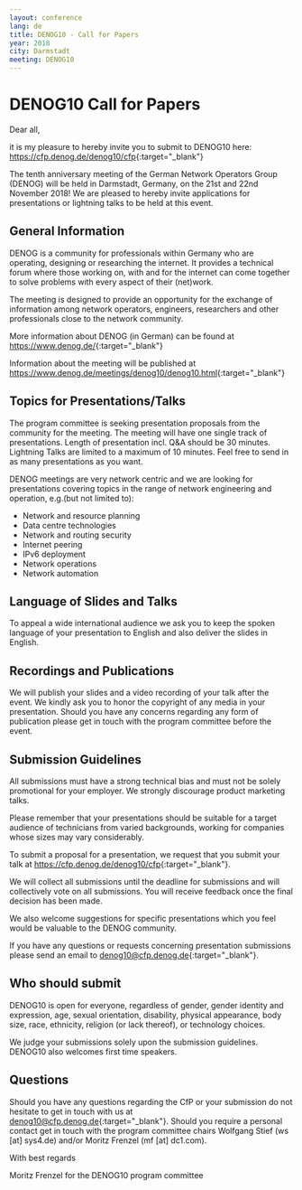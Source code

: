 ```yaml
---
layout: conference
lang: de
title: DENOG10 - Call for Papers
year: 2018
city: Darmstadt
meeting: DENOG10
---
```


# DENOG10 Call for Papers

Dear all,

it is my pleasure to hereby invite you to submit to DENOG10 here: <https://cfp.denog.de/denog10/cfp>{:target="_blank"}

The tenth anniversary meeting of the German Network Operators Group (DENOG) will be held in Darmstadt, Germany, on the 21st and 22nd November 2018! We are pleased to hereby invite applications for presentations or lightning talks to be held at this event.

## General Information

DENOG is a community for professionals within Germany who are operating, designing or researching the internet. It provides a technical forum where those working on, with and for the internet can come together to solve problems with every aspect of their (net)work.

The meeting is designed to provide an opportunity for the exchange of information among network operators, engineers, researchers and other professionals close to the network community.

More information about DENOG (in German) can be found at
<https://www.denog.de/>{:target="_blank"}

Information about the meeting will be published at
<https://www.denog.de/meetings/denog10/denog10.html>{:target="_blank"}

## Topics for Presentations/Talks

The program committee is seeking presentation proposals from the community for the meeting. The meeting will have one single track of presentations. Length of presentation incl. Q&A should be 30 minutes. Lightning Talks are limited to a maximum of 10 minutes. Feel free to send in as many presentations as you want.

DENOG meetings are very network centric and we are looking for presentations covering topics in the range of network engineering and operation, e.g.(but not limited to):

- Network and resource planning
- Data centre technologies
- Network and routing security
- Internet peering
- IPv6 deployment
- Network operations
- Network automation

## Language of Slides and Talks

To appeal a wide international audience we ask you to keep the spoken language of your presentation to English and also deliver the slides in English.

## Recordings and Publications

We will publish your slides and a video recording of your talk after the event.
We kindly ask you to honor the copyright of any media in your presentation.
Should you have any concerns regarding any form of publication please get in touch with the program committee before the event.

## Submission Guidelines

All submissions must have a strong technical bias and must not be solely promotional for your employer. We strongly discourage product marketing talks.

Please remember that your presentations should be suitable for a target audience of technicians from varied backgrounds, working for companies whose sizes may vary considerably.

To submit a proposal for a presentation, we request that you submit your talk at <https://cfp.denog.de/denog10/cfp>{:target="_blank"}.

We will collect all submissions until the deadline for submissions and will collectively vote on all submissions. You will receive feedback once the final decision has been made.

We also welcome suggestions for specific presentations which you feel would be valuable to the DENOG community.

If you have any questions or requests concerning presentation submissions please send an email to [denog10@cfp.denog.de](mailto:denog10@cfp.denog.de){:target="_blank"}.

## Who should submit
DENOG10 is open for everyone, regardless of gender, gender identity and expression, age, sexual orientation, disability, physical appearance, body size, race, ethnicity, religion (or lack thereof), or technology choices.

We judge your submissions solely upon the submission guidelines.
DENOG10 also welcomes first time speakers.

## Questions
Should you have any questions regarding the CfP or your submission do not hesitate to get in touch with us at [denog10@cfp.denog.de](mailto:denog10@cfp.denog.de){:target="_blank"}.
 Should you require a personal contact get in touch with the program committee chairs Wolfgang Stief (ws [at] sys4.de) and/or Moritz Frenzel (mf [at] dc1.com).

With best regards

Moritz Frenzel for the DENOG10 program committee